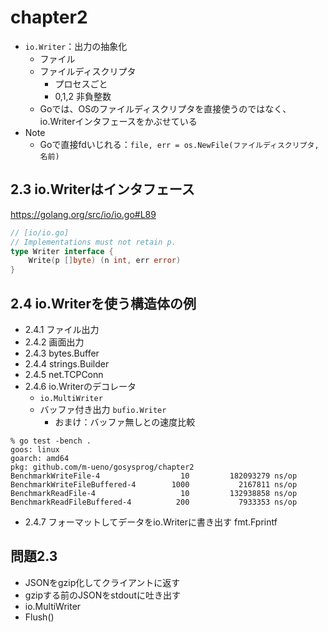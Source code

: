 # chapter2

* `io.Writer`：出力の抽象化
    * ファイル
    * ファイルディスクリプタ
        * プロセスごと
        * 0,1,2 非負整数
    * Goでは、OSのファイルディスクリプタを直接使うのではなく、io.Writerインタフェースをかぶせている
* Note
    * Goで直接fdいじれる：`file, err = os.NewFile(ファイルディスクリプタ, 名前)`

## 2.3 io.Writerはインタフェース

<https://golang.org/src/io/io.go#L89>

```go
// [io/io.go]
// Implementations must not retain p.
type Writer interface {
	Write(p []byte) (n int, err error)
}
```

## 2.4 io.Writerを使う構造体の例

* 2.4.1 ファイル出力
* 2.4.2 画面出力
* 2.4.3 bytes.Buffer
* 2.4.4 strings.Builder
* 2.4.5 net.TCPConn
* 2.4.6 io.Writerのデコレータ
    * `io.MultiWriter`
    * バッファ付き出力 `bufio.Writer`
        * おまけ：バッファ無しとの速度比較

```
% go test -bench .
goos: linux
goarch: amd64
pkg: github.com/m-ueno/gosysprog/chapter2
BenchmarkWriteFile-4                  10         182093279 ns/op
BenchmarkWriteFileBuffered-4        1000           2167811 ns/op
BenchmarkReadFile-4                   10         132938858 ns/op
BenchmarkReadFileBuffered-4          200           7933353 ns/op
```

* 2.4.7 フォーマットしてデータをio.Writerに書き出す fmt.Fprintf

## 問題2.3

* JSONをgzip化してクライアントに返す
* gzipする前のJSONをstdoutに吐き出す
* io.MultiWriter
* Flush()